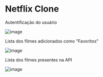 # Netflix Clone

Autentificação do usuário

![image](https://user-images.githubusercontent.com/29737013/175845472-4c746345-6ff1-4a5b-859a-8285b0c416a5.png)

Lista dos filmes adicionados como "Favoritos"

![image](https://user-images.githubusercontent.com/29737013/175845448-fe95cc61-bd73-4029-8527-2d5f8937fc69.png)

Lista dos filmes presentes na API

![image](https://user-images.githubusercontent.com/29737013/175845395-5bc60de9-ced9-417e-81a2-5c4e21e0087f.png)

